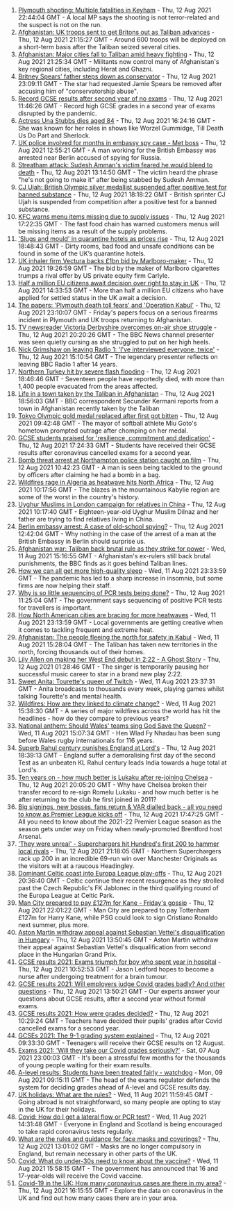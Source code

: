 1. [Plymouth shooting: Multiple fatalities in Keyham](https://www.bbc.co.uk/news/uk-england-devon-58195419) - Thu, 12 Aug 2021 22:44:04 GMT - A local MP says the shooting is not terror-related and the suspect is not on the run.
2. [Afghanistan: UK troops sent to get Britons out as Taliban advances](https://www.bbc.co.uk/news/uk-58195286) - Thu, 12 Aug 2021 21:15:27 GMT - Around 600 troops will be deployed on a short-term basis after the Taliban seized several cities.
3. [Afghanistan: Major cities fall to Taliban amid heavy fighting](https://www.bbc.co.uk/news/world-asia-58184202) - Thu, 12 Aug 2021 21:25:34 GMT - Militants now control many of Afghanistan's key regional cities, including Herat and Ghazni.
4. [Britney Spears' father steps down as conservator](https://www.bbc.co.uk/news/world-us-canada-58191439) - Thu, 12 Aug 2021 23:09:11 GMT - The star had requested Jamie Spears be removed after accusing him of "conservatorship abuse".
5. [Record GCSE results after second year of no exams](https://www.bbc.co.uk/news/education-58174253) - Thu, 12 Aug 2021 11:46:26 GMT - Record high GCSE grades in a second year of exams disrupted by the pandemic.
6. [Actress Una Stubbs dies aged 84](https://www.bbc.co.uk/news/entertainment-arts-58190446) - Thu, 12 Aug 2021 16:24:16 GMT - She was known for her roles in shows like Worzel Gummidge, Till Death Us Do Part and Sherlock.
7. [UK police involved for months in embassy spy case - Met boss](https://www.bbc.co.uk/news/uk-58185952) - Thu, 12 Aug 2021 12:55:21 GMT - A man working for the British Embassy was arrested near Berlin accused of spying for Russia.
8. [Streatham attack: Sudesh Amman's victim feared he would bleed to death](https://www.bbc.co.uk/news/uk-england-london-58187861) - Thu, 12 Aug 2021 13:14:50 GMT - The victim heard the phrase "he's not going to make it" after being stabbed by Sudesh Amman.
9. [CJ Ujah: British Olympic silver medallist suspended after positive test for banned substance](https://www.bbc.co.uk/sport/athletics/58193101) - Thu, 12 Aug 2021 18:18:22 GMT - British sprinter CJ Ujah is suspended from competition after a positive test for a banned substance.
10. [KFC warns menu items missing due to supply issues](https://www.bbc.co.uk/news/business-58180308) - Thu, 12 Aug 2021 17:22:35 GMT - The fast food chain has warned customers menus will be missing items as a result of the supply problems.
11. ['Slugs and mould' in quarantine hotels as prices rise](https://www.bbc.co.uk/news/uk-58108635) - Thu, 12 Aug 2021 18:48:43 GMT - Dirty rooms, bad food and unsafe conditions can be found in some of the UK’s quarantine hotels.
12. [UK inhaler firm Vectura backs £1bn bid by Marlboro-maker](https://www.bbc.co.uk/news/business-58193391) - Thu, 12 Aug 2021 19:26:59 GMT - The bid by the maker of Marlboro cigarettes trumps a rival offer by US private equity firm Carlyle.
13. [Half a million EU citizens await decision over right to stay in UK](https://www.bbc.co.uk/news/uk-58188657) - Thu, 12 Aug 2021 14:33:53 GMT - More than half a million EU citizens who have applied for settled status in the UK await a decision.
14. [The papers: 'Plymouth death toll fears' and 'Operation Kabul'](https://www.bbc.co.uk/news/blogs-the-papers-58195638) - Thu, 12 Aug 2021 23:10:07 GMT - Friday's papers focus on a serious firearms incident in Plymouth and UK troops returning to Afghanistan.
15. [TV newsreader Victoria Derbyshire overcomes on-air shoe struggle](https://www.bbc.co.uk/news/uk-58194764) - Thu, 12 Aug 2021 20:20:26 GMT - The BBC News channel presenter was seen quietly cursing as she struggled to put on her high heels.
16. [Nick Grimshaw on leaving Radio 1: 'I've interviewed everyone, twice'](https://www.bbc.co.uk/news/newsbeat-58188400) - Thu, 12 Aug 2021 15:10:54 GMT - The legendary presenter reflects on leaving BBC Radio 1 after 14 years.
17. [Northern Turkey hit by severe flash flooding](https://www.bbc.co.uk/news/world-58194460) - Thu, 12 Aug 2021 18:46:46 GMT - Seventeen people have reportedly died, with more than 1,400 people evacuated from the areas affected.
18. [Life in a town taken by the Taliban in Afghanistan](https://www.bbc.co.uk/news/world-asia-58194378) - Thu, 12 Aug 2021 18:56:03 GMT - BBC correspondent Secunder Kermani reports from a town in Afghanistan recently taken by the Taliban
19. [Tokyo Olympic gold medal replaced after first got bitten](https://www.bbc.co.uk/news/world-asia-58186002) - Thu, 12 Aug 2021 09:42:48 GMT - The mayor of softball athlete Miu Goto's hometown prompted outrage after chomping on her medal.
20. [GCSE students praised for 'resilience, commitment and dedication'](https://www.bbc.co.uk/news/education-58185698) - Thu, 12 Aug 2021 17:24:33 GMT - Students have received their GCSE results after coronavirus cancelled exams for a second year.
21. [Bomb threat arrest at Northampton police station caught on film](https://www.bbc.co.uk/news/uk-england-northamptonshire-58187469) - Thu, 12 Aug 2021 10:42:23 GMT - A man is seen being tackled to the ground by officers after claiming he had a bomb in a bag.
22. [Wildfires rage in Algeria as heatwave hits North Africa](https://www.bbc.co.uk/news/world-africa-58184912) - Thu, 12 Aug 2021 10:17:56 GMT - The blazes in the mountainous Kabylie region are some of the worst in the country's history.
23. [Uyghur Muslims in London campaign for relatives in China](https://www.bbc.co.uk/news/science-environment-58108634) - Thu, 12 Aug 2021 10:17:40 GMT - Eighteen-year-old Uyghur Muslim Dilnaz and her father are trying to find relatives living in China.
24. [Berlin embassy arrest: A case of old-school spying?](https://www.bbc.co.uk/news/uk-58185957) - Thu, 12 Aug 2021 12:42:04 GMT - Why nothing in the case of the arrest of a man at the British Embassy in Berlin should surprise us.
25. [Afghanistan war: Taliban back brutal rule as they strike for power](https://www.bbc.co.uk/news/world-asia-58156772) - Wed, 11 Aug 2021 15:16:55 GMT - Afghanistan's ex-rulers still back brutal punishments, the BBC finds as it goes behind Taliban lines.
26. [How we can all get more high-quality sleep](https://www.bbc.co.uk/news/business-58148044) - Wed, 11 Aug 2021 23:33:59 GMT - The pandemic has led to a sharp increase in insomnia, but some firms are now helping their staff.
27. [Why is so little sequencing of PCR tests being done?](https://www.bbc.co.uk/news/58176249) - Thu, 12 Aug 2021 11:25:04 GMT - The government says sequencing of positive PCR tests for travellers is important.
28. [How North American cities are bracing for more heatwaves](https://www.bbc.co.uk/news/world-us-canada-58015089) - Wed, 11 Aug 2021 23:13:59 GMT - Local governments are getting creative when it comes to tackling frequent and extreme heat.
29. [Afghanistan: The people fleeing the north for safety in Kabul](https://www.bbc.co.uk/news/world-asia-58170433) - Wed, 11 Aug 2021 15:28:04 GMT - The Taliban has taken new territories in the north, forcing thousands out of their homes.
30. [Lily Allen on making her West End debut in 2:22 - A Ghost Story](https://www.bbc.co.uk/news/entertainment-arts-58148849) - Thu, 12 Aug 2021 01:28:46 GMT - The singer is temporarily pausing her successful music career to star in a brand new play 2:22.
31. [Sweet Anita: Tourette's queen of Twitch](https://www.bbc.co.uk/news/disability-57155426) - Wed, 11 Aug 2021 23:37:31 GMT - Anita broadcasts to thousands every week, playing games whilst talking Tourette's and mental health.
32. [Wildfires: How are they linked to climate change?](https://www.bbc.co.uk/news/58159451) - Wed, 11 Aug 2021 15:38:30 GMT - A series of major wildfires across the world has hit the headlines - how do they compare to previous years?
33. [National anthem: Should Wales' teams sing God Save the Queen?](https://www.bbc.co.uk/news/uk-wales-58171799) - Wed, 11 Aug 2021 15:07:34 GMT - Hen Wlad Fy Nhadau has been sung before Wales rugby internationals for 116 years.
34. [Superb Rahul century punishes England at Lord's](https://www.bbc.co.uk/sport/cricket/58194600) - Thu, 12 Aug 2021 18:39:13 GMT - England suffer a demoralising first day of the second Test as an unbeaten KL Rahul century leads India towards a huge total at Lord's.
35. [Ten years on - how much better is Lukaku after re-joining Chelsea](https://www.bbc.co.uk/sport/football/58098649) - Thu, 12 Aug 2021 20:05:20 GMT - Why have Chelsea broken their transfer record to re-sign Romelu Lukaku - and how much better is he after returning to the club he first joined in 2011?
36. [Big signings, new bosses, fans return & VAR dialled back - all you need to know as Premier League kicks off](https://www.bbc.co.uk/sport/football/58070420) - Thu, 12 Aug 2021 17:47:25 GMT - All you need to know about the 2021-22 Premier League season as the season gets under way on Friday when newly-promoted Brentford host Arsenal.
37. ['They were unreal' - Superchargers hit Hundred's first 200 to hammer local rivals](https://www.bbc.co.uk/sport/cricket/58195386) - Thu, 12 Aug 2021 21:18:05 GMT - Northern Superchargers rack up 200 in an incredible 69-run win over Manchester Originals as the visitors wilt at a raucous Headingley.
38. [Dominant Celtic coast into Europa League play-offs](https://www.bbc.co.uk/sport/football/58138071) - Thu, 12 Aug 2021 20:36:40 GMT - Celtic continue their recent resurgence as they strolled past the Czech Republic's FK Jablonec in the third qualifying round of the Europa League at Celtic Park.
39. [Man City prepared to pay £127m for Kane - Friday's gossip](https://www.bbc.co.uk/sport/58190754) - Thu, 12 Aug 2021 22:01:22 GMT - Man City are prepared to pay Tottenham £127m for Harry Kane, while PSG could look to sign Cristiano Ronaldo next summer, plus more.
40. [Aston Martin withdraw appeal against Sebastian Vettel's disqualification in Hungary](https://www.bbc.co.uk/sport/formula1/58190803) - Thu, 12 Aug 2021 13:50:45 GMT - Aston Martin withdraw their appeal against Sebastian Vettel's disqualification from second place in the Hungarian Grand Prix.
41. [GCSE results 2021: Exams triumph for boy who spent year in hospital](https://www.bbc.co.uk/news/uk-england-derbyshire-58166542) - Thu, 12 Aug 2021 10:52:53 GMT - Jason Ledford hopes to become a nurse after undergoing treatment for a brain tumour.
42. [GCSE results 2021: Will employers judge Covid grades badly? And other questions](https://www.bbc.co.uk/news/education-58149810) - Thu, 12 Aug 2021 13:50:21 GMT - Our experts answer your questions about GCSE results, after a second year without formal exams.
43. [GCSE results 2021: How were grades decided?](https://www.bbc.co.uk/news/education-53682466) - Thu, 12 Aug 2021 10:29:24 GMT - Teachers have decided their pupils' grades after Covid cancelled exams for a second year.
44. [GCSEs 2021: The 9-1 grading system explained](https://www.bbc.co.uk/news/education-48993830) - Thu, 12 Aug 2021 09:33:30 GMT - Teenagers will receive their GCSE results on 12 August.
45. [Exams 2021: 'Will they take our Covid grades seriously?'](https://www.bbc.co.uk/news/education-58085778) - Sat, 07 Aug 2021 23:00:03 GMT - It's been a stressful few months for the thousands of young people waiting for their exam results.
46. [A-level results: Students have been treated fairly - watchdog](https://www.bbc.co.uk/news/education-58141518) - Mon, 09 Aug 2021 09:15:11 GMT - The head of the exams regulator defends the system for deciding grades ahead of A-level and GCSE results day.
47. [UK holidays: What are the rules?](https://www.bbc.co.uk/news/explainers-52646738) - Wed, 11 Aug 2021 11:59:45 GMT - Going abroad is not straightforward, so many people are opting to stay in the UK for their holidays.
48. [Covid: How do I get a lateral flow or PCR test?](https://www.bbc.co.uk/news/health-51943612) - Wed, 11 Aug 2021 14:31:48 GMT - Everyone in England and Scotland is being encouraged to take rapid coronavirus tests regularly.
49. [What are the rules and guidance for face masks and coverings?](https://www.bbc.co.uk/news/health-51205344) - Thu, 12 Aug 2021 13:01:02 GMT - Masks are no longer compulsory in England, but remain necessary in other parts of the UK.
50. [Covid: What do under-30s need to know about the vaccine?](https://www.bbc.co.uk/news/health-57273875) - Wed, 11 Aug 2021 15:58:15 GMT - The government has announced that 16 and 17-year-olds will receive the Covid vaccine.
51. [Covid-19 in the UK: How many coronavirus cases are there in my area?](https://www.bbc.co.uk/news/uk-51768274) - Thu, 12 Aug 2021 16:15:55 GMT - Explore the data on coronavirus in the UK and find out how many cases there are in your area.
